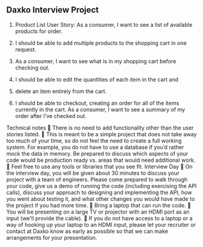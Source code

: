 ## Daxko Interview Project

1. Product List User Story: As a consumer, I want to see a list of available products for order. 

2. I should be able to add multiple products to the shopping cart in one request.

3. As a consumer, I want to see what is in my shopping cart before checking out. 

4. I should be able to edit the quantities of each item in the cart and

5. delete an item entirely from the cart. 

6. I should be able to checkout, creating an order for all of the items currently in the cart. As a consumer, I want to see a summary of my order
after I’ve checked out.


Technical notes
 There is no need to add functionality other than the user stories listed.
 This is meant to be a simple project that does not take away too much of your
time, so do not feel the need to create a full working system. For example, you
do not have to use a database if you’d rather mock the data in memory. Be
prepared to discuss which aspects of your code would be production ready vs.
areas that would need additional work.
 Feel free to use any tools or libraries that you see fit.
Interview Day
 On the interview day, you will be given about 30 minutes to discuss your project
with a team of engineers. Please come prepared to walk through your code, give
us a demo of running the code (including exercising the API calls), discuss your
approach to designing and implementing the API, how you went about testing it,
and what other changes you would have made to the project if you had more
time.
 Bring a laptop that can run the code.
 You will be presenting on a large TV or projector with an HDMI port as an input
(we&#39;ll provide the cable).
 If you do not have access to a laptop or a way of hooking up your laptop to an
HDMI input, please let your recruiter or contact at Daxko know as early as
possible so that we can make arrangements for your presentation.